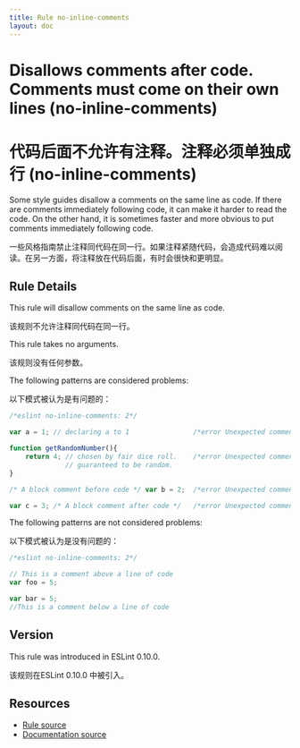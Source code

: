 ```yaml
---
title: Rule no-inline-comments
layout: doc
---
```

<!-- Note: No pull requests accepted for this file. See README.md in the root directory for details. -->
# Disallows comments after code. Comments must come on their own lines (no-inline-comments)

# 代码后面不允许有注释。注释必须单独成行 (no-inline-comments)

Some style guides disallow a comments on the same line as code.
If there are comments immediately following code, it can make it harder to read the code.
On the other hand, it is sometimes faster and more obvious to put comments immediately following code.

一些风格指南禁止注释同代码在同一行。如果注释紧随代码，会造成代码难以阅读。在另一方面，将注释放在代码后面，有时会很快和更明显。

## Rule Details

This rule will disallow comments on the same line as code.

该规则不允许注释同代码在同一行。

This rule takes no arguments.

该规则没有任何参数。

The following patterns are considered problems:

以下模式被认为是有问题的：

```js
/*eslint no-inline-comments: 2*/

var a = 1; // declaring a to 1                /*error Unexpected comment inline with code.*/

function getRandomNumber(){
    return 4; // chosen by fair dice roll.    /*error Unexpected comment inline with code.*/
              // guaranteed to be random.
}

/* A block comment before code */ var b = 2;  /*error Unexpected comment inline with code.*/

var c = 3; /* A block comment after code */   /*error Unexpected comment inline with code.*/
```

The following patterns are not considered problems:

以下模式被认为是没有问题的：

```js
/*eslint no-inline-comments: 2*/

// This is a comment above a line of code
var foo = 5;

var bar = 5;
//This is a comment below a line of code
```

## Version

This rule was introduced in ESLint 0.10.0.

该规则在ESLint 0.10.0 中被引入。

## Resources

* [Rule source](https://github.com/eslint/eslint/tree/master/lib/rules/no-inline-comments.js)
* [Documentation source](https://github.com/eslint/eslint/tree/master/docs/rules/no-inline-comments.md)
